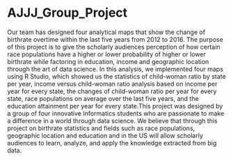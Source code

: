 # AJJJ_Group_Project
Our team has designed four analytical maps that show the change of birthrate overtime within the last five years from 2012 to 2016.
The purpose of this project is to give the scholarly audiences perception of how certain race populations
have a higher or lower probability of higher or lower birthrate while factoring in education, income and geographic
location through the art of data science. In this analysis, we implemented four maps using R Studio, which showed us the
statistics of child-woman ratio by state per year, income versus child-woman ratio analysis based on income per year for every state,
the changes of child-woman ratio per year for every state, race populations on average over the last five years, and the education
attainment per year for every state.This project was designed by a group of four innovative Informatics students who are passionate
to make a difference in a world through data science. We believe that through this project on birthrate statistics and fields
such as race populations, geographic location and  education and  in the US will allow scholarly audiences to learn, analyze,
and apply the knowledge extracted from big data.
